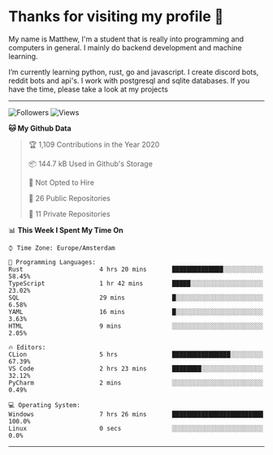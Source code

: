 # Thanks for visiting my profile 👋
My name is Matthew, I'm a student that is really into programming and computers in general. I mainly do backend development and machine learning.


I’m currently learning python, rust, go and javascript. I create discord bots, reddit bots and api's. I work with postgresql and sqlite databases. If you have the time, please take a look at my projects

---
![Followers](https://img.shields.io/github/followers/DankDumpster?style=social)
![Views](https://komarev.com/ghpvc/?username=DankDumpster&style=flat-square&color=green)
<!--START_SECTION:waka-->
**🐱 My Github Data** 

> 🏆 1,109 Contributions in the Year 2020
 > 
> 📦 144.7 kB Used in Github's Storage 
 > 
> 🚫 Not Opted to Hire
 > 
> 📜 26 Public Repositories
 > 
> 🔑 11 Private Repositories 

📊 **This Week I Spent My Time On** 

```text
⌚︎ Time Zone: Europe/Amsterdam

💬 Programming Languages: 
Rust                     4 hrs 20 mins       ██████████████░░░░░░░░░░░   58.45% 
TypeScript               1 hr 42 mins        █████░░░░░░░░░░░░░░░░░░░░   23.02% 
SQL                      29 mins             █░░░░░░░░░░░░░░░░░░░░░░░░   6.58% 
YAML                     16 mins             █░░░░░░░░░░░░░░░░░░░░░░░░   3.63% 
HTML                     9 mins              ░░░░░░░░░░░░░░░░░░░░░░░░░   2.05%

🔥 Editors: 
CLion                    5 hrs               ████████████████░░░░░░░░░   67.39% 
VS Code                  2 hrs 23 mins       ████████░░░░░░░░░░░░░░░░░   32.12% 
PyCharm                  2 mins              ░░░░░░░░░░░░░░░░░░░░░░░░░   0.49%

💻 Operating System: 
Windows                  7 hrs 26 mins       █████████████████████████   100.0% 
Linux                    0 secs              ░░░░░░░░░░░░░░░░░░░░░░░░░   0.0%

```


<!--END_SECTION:waka-->
-------

